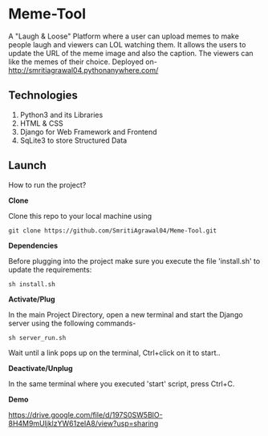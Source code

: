 # Meme-Tool
A "Laugh & Loose" Platform where a user can upload memes to make people laugh and viewers can LOL watching them. It allows the users to update the URL of the meme image and also the caption. The viewers can like the memes of their choice.
Deployed on- http://smritiagrawal04.pythonanywhere.com/


## Technologies 
1) Python3 and its Libraries
2) HTML & CSS
3) Django for Web Framework and Frontend
4) SqLite3 to store Structured Data

## Launch
How to run the project?

**Clone**

Clone this repo to your local machine using
```code
git clone https://github.com/SmritiAgrawal04/Meme-Tool.git
```
**Dependencies**

Before plugging into the project make sure you execute the file 'install.sh' to update the requirements:
```code
sh install.sh
```

**Activate/Plug**

In the main Project Directory, open a new terminal and start the Django server using the following commands- 
```code
sh server_run.sh
```

Wait until a link pops up on the terminal, Ctrl+click on it to start..

**Deactivate/Unplug**

In the same terminal where you executed 'start' script, press Ctrl+C.

**Demo**

https://drive.google.com/file/d/197S0SW5BlO-8H4M9mUljklzYW61zeIA8/view?usp=sharing
